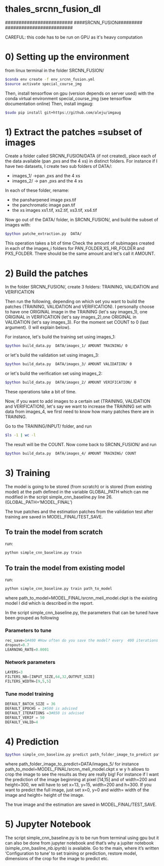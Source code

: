 # thales_srcnn_fusion_dl


#########################
####SRCNN_FUSION#########
#########################

CAREFUL: this code has to be run on GPU as it's heavy computation

# 0) Setting up the environment

from linux terminal in the folder SRCNN_FUSION/

```sh
$conda env create -f env_srcnn_fusion.yml
$source activate special_course_jmg
```
Then, install tensorflow on gpu (version depends on server used) with the conda virtual environment special_course_jmg (see tensorflow documentation online)
Then, install imgaug: 
```sh
$sudo pip install git+https://github.com/aleju/imgaug
```

# 1) Extract the patches =subset of images

Create a folder called SRCNN_FUSION/DATA (if not created), place each of the data available (pan ,pxs and the 4 xs) in distinct folders. For instance if I have two datasets, I create two sub folders of DATA/:
- images_1/ ->pan ,pxs and the 4 xs
- images_2/ -> pan ,pxs and the 4 xs

In each of these folder, rename:
- the pansharpened image pxs.tif
- the panchromatic image pan.tif
- the xs images xs1.tif, xs2.tif, xs3.tif, xs4.tif

Now go out of the DATA/ folder, in SRCNN_FUSION/, and build the subset of images with:
```sh
$python patche_extraction.py  DATA/
```

This operation takes a bit of time
Check the amount of subimages created in each of the images_i folders for PAN_FOLDER,XS_HR_FOLDER and PXS_FOLDER. There should be the same amount and let's call it AMOUNT.



# 2) Build the patches

In the folder SRCNN_FUSION/, create 3 folders: TRAINING, VALIDATION and VERIFICATION 

Then run the following, depending on which set you want to build the patches (TRAINING, VALIDATION and VERIFICATION). I personally choose to have one ORIGINAL image in the TRAINING (let's say images_1), one ORIGINAL in  VERIFICATION (let's say images_2),one ORIGINAL in  VALIDATION (let's say images_3). For the moment set COUNT to 0 (last argument). (I will explain below).

For instance, let's build the training set using images_1:
```sh	
$python build_data.py  DATA/images_1/ AMOUNT TRAINING/ 0
```
or let's build the validation set using images_3:
```sh	
$python build_data.py  DATA/images_3/ AMOUNT VALIDATION/ 0
```
or let's build the verification set using images_2:
```sh	
$python build_data.py  DATA/images_2/ AMOUNT VERIFICATION/ 0
```


These operations take a bit of time.

Now, if you want to add images to a certain set (TRAINING, VALIDATION and VERIFICATION), let's say we want to increase the TRAINING set with data from images_4, we first need to know how many patches there are in TRAINING.

Go to the TRAINING/INPUT/ folder, and run
```sh	
$ls -1 | wc -l
```
The result will be the COUNT. Now come back to SRCNN_FUSION/ and run
```sh
$python build_data.py  DATA/images_4/ AMOUNT TRAINING/ COUNT
```

# 3) Training

The model is going to be stored (from scratch) or is stored (from existing model)  at the path defined in the variable GLOBAL_PATH which can me modified in the script simple_cnn_baseline.py line 26. (GLOBAL_PATH=‘MODEL_FINAL’)

The true patches and the estimation patches from the validation test after training are saved in MODEL_FINAL/TEST_SAVE. 


## To train the model from scratch 

run:
```sh
python simple_cnn_baseline.py train
```

## To train the model from existing model 


run:
```sh
python simple_cnn_baseline.py train path_to_model
```
where path_to_model=MODEL_FINAL/srcnn_meli_model.ckpt is the existing model I did which is described in  the report.

In the script simple_cnn_baseline.py, the parameters that can be tuned have been grouped as following

### Parameters to tune
```py
rec_save=1#400 #How often do you save the model? every  400 iterations for instance
dropout=0.7
LEARNING_RATE=0.0001
```

### Network parameters
```py
LAYERS=3
FILTERS_NB=[INPUT_SIZE,64,32,OUTPUT_SIZE]
FILTERS_WIDTH=[9,5,5]
```
###  Tune model training
```py
DEFAULT_BATCH_SIZE = 36
DEFAULT_EPOCHS = 2#500 is advised
DEFAULT_ITERATIONS =3#850 is advised
DEFAULT_VERIF = 50
DEFAULT_VALID=4
```

# 4) Prediction
```sh
$python simple_cnn_baseline.py predict path_folder_image_to_predict path_to_model x w y h
```

where path_folder_image_to_predict=DATA/images_5/ for instance
path_to_model=MODEL_FINAL/srcnn_meli_model.ckpt
x w y h allows to crop the image to see the results as they are really big! For instance if I want the prediction of the image beginning at pixel [14,15] and of width=200 and height=300, we will have to set x=13, y=15, width=200 and h=300. If you want to predict the full image, just set x=0, y=0 and width= width of the image and height= height of the image.

The true image and the estimation are saved in MODEL_FINAL/TEST_SAVE. 

# 5) Jupyter Notebook
The script simple_cnn_baseline.py  is to be run from terminal using gpu but it can also be done from jupyter notebook and that’s why a jupiter notebook (simple_cnn_basline_nb.ipynb) is available. Go to the main, where it’s written ‘Configuration to tune’ to set training or prediction, restore model, dimensions of the crop for the image to predict etc.   

